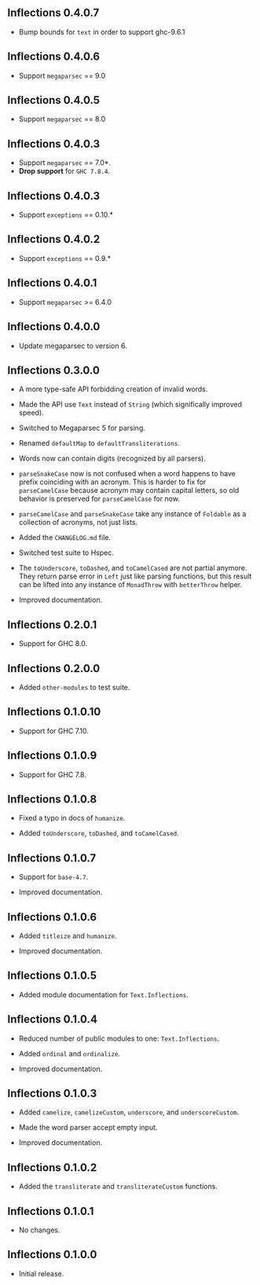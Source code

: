 ## Inflections 0.4.0.7
* Bump bounds for `text` in order to support ghc-9.6.1

## Inflections 0.4.0.6
* Support `megaparsec` == 9.0

## Inflections 0.4.0.5
* Support `megaparsec` == 8.0

## Inflections 0.4.0.3
* Support `megaparsec` == 7.0*.
* **Drop support** for `GHC 7.8.4`.

## Inflections 0.4.0.3
* Support `exceptions` == 0.10.*

## Inflections 0.4.0.2
* Support `exceptions` == 0.9.*

## Inflections 0.4.0.1
* Support `megaparsec` >= 6.4.0

## Inflections 0.4.0.0

* Update megaparsec to version 6.

## Inflections 0.3.0.0

* A more type-safe API forbidding creation of invalid words.

* Made the API use `Text` instead of `String` (which significally improved
  speed).

* Switched to Megaparsec 5 for parsing.

* Renamed `defaultMap` to `defaultTransliterations`.

* Words now can contain digits (recognized by all parsers).

* `parseSnakeCase` now is not confused when a word happens to have prefix
  coinciding with an acronym. This is harder to fix for `parseCamelCase`
  because acronym may contain capital letters, so old behavior is preserved
  for `parseCamelCase` for now.

* `parseCamelCase` and `parseSnakeCase` take any instance of `Foldable` as a
  collection of acronyms, not just lists.

* Added the `CHANGELOG.md` file.

* Switched test suite to Hspec.

* The `toUnderscore`, `toDashed`, and `toCamelCased` are not partial
  anymore. They return parse error in `Left` just like parsing functions,
  but this result can be lifted into any instance of `MonadThrow` with
  `betterThrow` helper.

* Improved documentation.

## Inflections 0.2.0.1

* Support for GHC 8.0.

## Inflections 0.2.0.0

* Added `other-modules` to test suite.

## Inflections 0.1.0.10

* Support for GHC 7.10.

## Inflections 0.1.0.9

* Support for GHC 7.8.

## Inflections 0.1.0.8

* Fixed a typo in docs of `humanize`.

* Added `toUnderscore`, `toDashed`, and `toCamelCased`.

## Inflections 0.1.0.7

* Support for `base-4.7`.

* Improved documentation.

## Inflections 0.1.0.6

* Added `titleize` and `humanize`.

* Improved documentation.

## Inflections 0.1.0.5

* Added module documentation for `Text.Inflections`.

## Inflections 0.1.0.4

* Reduced number of public modules to one: `Text.Inflections`.

* Added `ordinal` and `ordinalize`.

* Improved documentation.

## Inflections 0.1.0.3

* Added `camelize`, `camelizeCustom`, `underscore`, and `underscoreCustom`.

* Made the word parser accept empty input.

* Improved documentation.

## Inflections 0.1.0.2

* Added the `transliterate` and `transliterateCustom` functions.

## Inflections 0.1.0.1

* No changes.

## Inflections 0.1.0.0

* Initial release.
